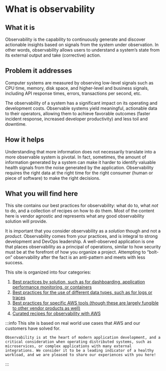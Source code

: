 # What is observability

## What it is

Observability is the capability to continuously generate and discover actionable insights based on signals from the system under observation. In other words, observability allows users to understand a system’s state from its external output and take (corrective) action.

## Problem it addresses

Computer systems are measured by observing low-level signals such as CPU time, memory, disk space, and higher-level and business signals, including API response times, errors, transactions per second, etc.

The observability of a system has a significant impact on its operating and development costs. Observable systems yield meaningful, actionable data to their operators, allowing them to achieve favorable outcomes (faster incident response, increased developer productivity) and less toil and downtime.

## How it helps

Understanding that more information does not necessarily translate into a more observable system is pivotal. In fact, sometimes, the amount of information generated by a system can make it harder to identify valuable health signals from the noise generated by the application. Observability requires the right data at the right time for the right consumer (human or piece of software) to make the right decisions.

## What you will find here

This site contains our best practices for observability: what do to, what *not* to do, and a collection of recipes on how to do them. Most of the content here is vendor agnostic and represents what any good observability solution will provide.

It is important that you consider observability as a *solution* though and not a *product*. Observability comes from your practices, and is integral to strong development and DevOps leadership. A well-observed application is one that places observability as a principal of operations, similar to how security must be at the forefront of how you organize a project. Attempting to “bolt-on” observability after the fact is an anti-pattern and meets with less success.

This site is organized into four categories:

1. [Best practices by solution, such as for dashboarding, application performance monitoring, or containers](https://aws-observability.github.io/observability-best-practices/guides/)
1. [Best practices for the use of different data types, such as for logs or traces](https://aws-observability.github.io/observability-best-practices/signals/logs/)
1. [Best practices for specific AWS tools (though these are largely fungible to other vendor products as well)](https://aws-observability.github.io/observability-best-practices/tools/cloudwatch_agent/)
1. [Curated recipes for observability with AWS](https://aws-observability.github.io/observability-best-practices/recipes/)

:::info
	This site is based on real world use cases that AWS and our customers have solved for.

	Observability is at the heart of modern application development, and a critical consideration when operating distributed systems, such as microservices, or complex applications with many external integrations. We consider it to be a leading indicator of a healthy workload, and we are pleased to share our experiences with you here!
:::